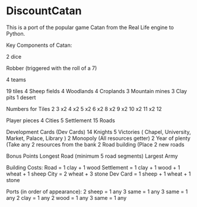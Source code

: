 # DiscountCatan
This is a port of the popular game Catan from the Real Life engine to Python.


Key Components of Catan:

  2 dice

  Robber   (triggered with the roll of a 7)
  
  4 teams
  
  19 tiles 
    4 Sheep fields
    4 Woodlands
    4 Croplands
    3 Mountain mines
    3 Clay pits
    1 desert
    
  Numbers for Tiles
    2
    3 x2
    4 x2
    5 x2
    6 x2
    8 x2
    9 x2
    10 x2
    11 x2
    12
    
  Player pieces
    4 Cities
    5 Settlement
    15 Roads
    
  Development Cards (Dev Cards)
    14 Knights
    5 Victories ( Chapel, University, Market, Palace, Library )
    2 Monopoly (All resources getter)
    2 Year of plenty (Take any 2 resources from the bank
    2 Road building (Place 2 new roads
    
  Bonus Points
    Longest Road (minimum 5 road segments)
    Largest Army
    
  Building Costs:
    Road = 1 clay + 1 wood
    Settlement = 1 clay + 1 wood + 1 wheat + 1 sheep
    City = 2 wheat + 3 stone
    Dev Card = 1 sheep + 1 wheat + 1 stone
    
  Ports (in order of appearance):
    2 sheep = 1 any
    3 same = 1 any 
    3 same = 1 any
    2 clay = 1 any
    2 wood = 1 any
    3 same = 1 any
    
  
  
  
